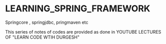 # LEARNING_SPRING_FRAMEWORK
Springcore  , springjdbc, pringmaven etc

This series of notes of codes are provided as done in YOUTUBE LECTURES OF "LEARN CODE WTIH DURGESH"


